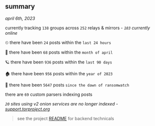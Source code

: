 
## summary
_april 6th, 2023_

currently tracking `138` groups across `252` relays & mirrors - _`103` currently online_

⏲ there have been `24` posts within the `last 24 hours`

🦈 there have been `68` posts within the `month of april`

🪐 there have been `936` posts within the `last 90 days`

🏚 there have been `956` posts within the `year of 2023`

🦕 there have been `5647` posts `since the dawn of ransomwatch`

there are `69` custom parsers indexing posts

_`20` sites using v2 onion services are no longer indexed - [support.torproject.org](https://support.torproject.org/onionservices/v2-deprecation/)_

> see the project [README](https://github.com/joshhighet/ransomwatch#ransomwatch--) for backend technicals
